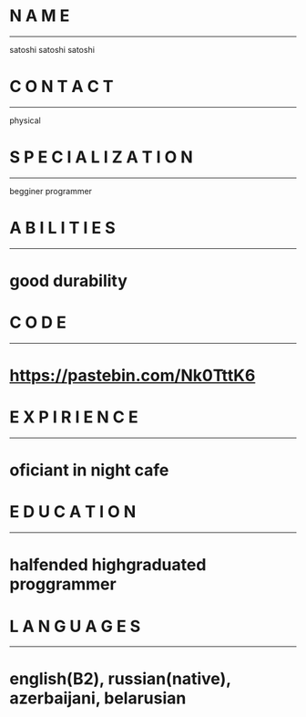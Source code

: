 # N A M E
***
 satoshi satoshi satoshi


# C O N T A C T
***
 physical


# S P E C I A L I Z A T I O N
***
 begginer programmer


# A B I L I T I E S
***
# good durability


# C O D E
***
# https://pastebin.com/Nk0TttK6


# E X P I R I E N C E
***
# oficiant in night cafe


# E D U C A T I O N
***
# halfended highgraduated proggrammer


# L A N G U A G E S
***
# english(B2), russian(native), azerbaijani, belarusian
